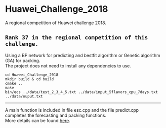 # Huawei_Challenge_2018
A regional competition of Huawei challenge 2018.<br>

`Rank 37 in the regional competition of this challenge.`<br>
---
Using a BP network for predicting and bestfit algorithm or Genetic algorithm (GA) for packing.<br>
The project does not need to install any dependencies to use.<br>

    cd Huawei_Challenge_2018
    mkdir build & cd build
    cmake ..
    make 
    bin/ecs ../data/test_2_3_4_5.txt ../data/input_5flavors_cpu_7days.txt ../data/ouput.txt
---
A main function is included in file esc.cpp and the file predict.cpp completes the forecasting and packing functions.<br>
More details can be found [here](http://codecraft.devcloud.huaweicloud.com/home/detail).

